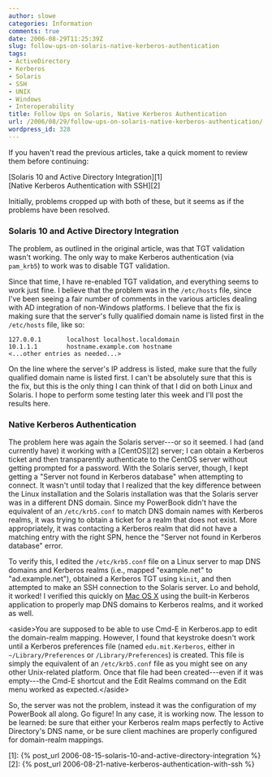 ```yaml
---
author: slowe
categories: Information
comments: true
date: 2006-08-29T11:25:39Z
slug: follow-ups-on-solaris-native-kerberos-authentication
tags:
- ActiveDirectory
- Kerberos
- Solaris
- SSH
- UNIX
- Windows
- Interoperability
title: Follow Ups on Solaris, Native Kerberos Authentication
url: /2006/08/29/follow-ups-on-solaris-native-kerberos-authentication/
wordpress_id: 328
---
```


If you haven't read the previous articles, take a quick moment to review them before continuing:

[Solaris 10 and Active Directory Integration][1]  
[Native Kerberos Authentication with SSH][2]

Initially, problems cropped up with both of these, but it seems as if the problems have been resolved.

### Solaris 10 and Active Directory Integration

The problem, as outlined in the original article, was that TGT validation wasn't working. The only way to make Kerberos authentication (via `pam_krb5`) to work was to disable TGT validation.

Since that time, I have re-enabled TGT validation, and everything seems to work just fine. I believe that the problem was in the `/etc/hosts` file, since I've been seeing a fair number of comments in the various articles dealing with AD integration of non-Windows platforms. I believe that the fix is making sure that the server's fully qualified domain name is listed first in the `/etc/hosts` file, like so:

    127.0.0.1       localhost localhost.localdomain
    10.1.1.1        hostname.example.com hostname
    <...other entries as needed...>

On the line where the server's IP address is listed, make sure that the fully qualified domain name is listed first. I can't be absolutely sure that this is the fix, but this is the only thing I can think of that I did on both Linux and Solaris. I hope to perform some testing later this week and I'll post the results here.

### Native Kerberos Authentication

The problem here was again the Solaris server---or so it seemed. I had (and currently have) it working with a [CentOS][2] server; I can obtain a Kerberos ticket and then transparently authenticate to the CentOS server without getting prompted for a password. With the Solaris server, though, I kept getting a "Server not found in Kerberos database" when attempting to connect. It wasn't until today that I realized that the key difference between the Linux installation and the Solaris installation was that the Solaris server was in a different DNS domain. Since my PowerBook didn't have the equivalent of an `/etc/krb5.conf` to match DNS domain names with Kerberos realms, it was trying to obtain a ticket for a realm that does not exist. More appropriately, it was contacting a Kerberos realm that did not have a matching entry with the right SPN, hence the "Server not found in Kerberos database" error.

To verify this, I edited the `/etc/krb5.conf` file on a Linux server to map DNS domains and Kerberos realms (i.e., mapped "example.net" to "ad.example.net"), obtained a Kerberos TGT using `kinit`, and then attempted to make an SSH connection to the Solaris server. Lo and behold, it worked! I verified this quickly on [Mac OS X](http://www.apple.com/macosx/) using the built-in Kerberos application to properly map DNS domains to Kerberos realms, and it worked as well.

&lt;aside&gt;You are supposed to be able to use Cmd-E in Kerberos.app to edit the domain-realm mapping. However, I found that keystroke doesn't work until a Kerberos preferences file (named `edu.mit.Kerberos`, either in `~/Library/Preferences` or `/Library/Preferences`) is created. This file is simply the equivalent of an `/etc/krb5.conf` file as you might see on any other Unix-related platform. Once that file had been created---even if it was empty---the Cmd-E shortcut and the Edit Realms command on the Edit menu worked as expected.&lt;/aside&gt;

So, the server was not the problem, instead it was the configuration of my PowerBook all along. Go figure! In any case, it is working now. The lesson to be learned: be sure that either your Kerberos realm maps perfectly to Active Directory's DNS name, or be sure client machines are properly configured for domain-realm mappings.

[1]: {% post_url 2006-08-15-solaris-10-and-active-directory-integration %}
[2]: {% post_url 2006-08-21-native-kerberos-authentication-with-ssh %}
